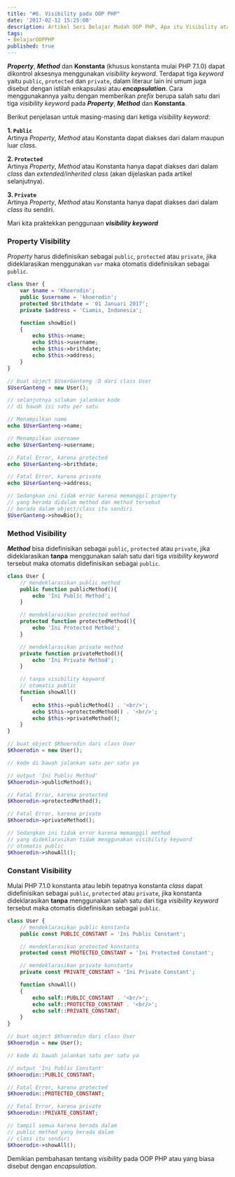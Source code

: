 ```yaml
---
title: "#6. Visibility pada OOP PHP"
date: '2017-02-12 15:25:00'
description: Artikel Seri Belajar Mudah OOP PHP, Apa itu Visibility atau Enkapsulasi (Public, Protected, Private) dalam OOP PHP ? Di sini akan saya jelaskan...
tags:
- BelajarOOPPHP
published: true
---
```


**_Property_**, **_Method_** dan **Konstanta** (khusus konstanta mulai PHP 7.1.0) dapat dikontrol aksesnya menggunakan _visibility keyword_. Terdapat tiga _keyword_ yaitu `public`, `protected` dan `private`, dalam literaur lain ini umum juga disebut dengan istilah enkapsulasi atau **_encapsulation_**. Cara menggunakannya yaitu dengan memberikan _prefix_ berupa salah satu dari tiga _visibility keyword_ pada **_Property_**, **_Method_** dan **Konstanta**.

Berikut penjelasan untuk masing-masing dari ketiga _visibility keyword_:

**1. `Public`**  
Artinya _Property_, _Method_ atau Konstanta dapat diakses dari dalam maupun luar _class_.

**2. `Protected`**  
Artinya _Property_, _Method_ atau Konstanta hanya dapat diakses dari dalam _class_ dan _extended/inherited class_ (akan dijelaskan pada artikel selanjutnya).

**3. `Private`**  
Artinya _Property_, _Method_ atau Konstanta hanya dapat diakses dari dalam _class_ itu sendiri.

Mari kita praktekkan penggunaan **_visibility keyword_**

### Property Visibility
_Property_ harus didefinisikan sebagai `public`, `protected` atau `private`, jika dideklarasikan menggunakan `var` maka otomatis didefinisikan sebagai `public`.

```php
class User {
    var $name = 'Khoerodin';
    public $username = 'khoerodin';
    protected $brithdate = '01 Januari 2017';
    private $address = 'Ciamis, Indonesia';

    function showBio()
    {
        echo $this->name;
        echo $this->username;
        echo $this->brithdate;
        echo $this->address;
    }
}

// buat object $UserGanteng :D dari class User
$UserGanteng = new User();

// selanjutnya silakan jalankan kode
// di bawah isi satu per satu

// Menampilkan name
echo $UserGanteng->name;

// Menampilkan username
echo $UserGanteng->username;

// Fatal Error, karena protected
echo $UserGanteng->brithdate;

// Fatal Error, karena private
echo $UserGanteng->address;

// Sedangkan ini tidak error karena memanggil property
// yang berada didalam method dan method tersebut
// berada dalam object/class itu sendiri
$UserGanteng->showBio();
```

### Method Visibility
**_Method_** bisa didefinisikan sebagai `public`, `protected` atau `private`, jika dideklarasikan **tanpa** menggunakan salah satu dari tiga _visibility keyword_ tersebut maka otomatis didefinisikan sebagai `public`.

```php
class User {
    // mendeklarasikan public method
    public function publicMethod(){
    	echo 'Ini Public Method';
    }

    // mendeklarasikan protected method
    protected function protectedMethod(){
    	echo 'Ini Protected Method';
    }

    // mendeklarasikan private method
    private function privateMethod(){
    	echo 'Ini Private Method';
    }

    // tanpa visibility keyword
    // otomatis public
    function showAll()
    {
        echo $this->publicMethod() . '<br/>';
        echo $this->protectedMethod() . '<br/>';
        echo $this->privateMethod();
    }
}

// buat object $Khoerodin dari class User
$Khoerodin = new User();

// kode di bawah jalankan satu per satu ya

// output 'Ini Public Method'
$Khoerodin->publicMethod();

// Fatal Error, karena protected
$Khoerodin->protectedMethod();

// Fatal Error, karena private
$Khoerodin->privateMethod();

// Sedangkan ini tidak error karena memanggil method
// yang dideklarasikan tidak menggunakan visibility keyword
// otomatis public
$Khoerodin->showAll();
```

### Constant Visibility
Mulai PHP 7.1.0 konstanta atau lebih tepatnya konstanta _class_ dapat didefinisikan sebagai `public`, `protected` atau `private`, jika konstanta dideklarasikan **tanpa** menggunakan salah satu dari tiga _visibility keyword_ tersebut maka otomatis didefinisikan sebagai `public`.

```php
class User {
    // mendeklarasikan public konstanta
    public const PUBLIC_CONSTANT = 'Ini Public Constant';

    // mendeklarasikan protected konstanta
    protected const PROTECTED_CONSTANT = 'Ini Protected Constant';

    // mendeklarasikan private konstanta
    private const PRIVATE_CONSTANT = 'Ini Private Constant';

    function showAll()
    {
        echo self::PUBLIC_CONSTANT . '<br/>';
        echo self::PROTECTED_CONSTANT . '<br/>';
        echo self::PRIVATE_CONSTANT;
    }
}

// buat object $Khoerodin dari class User
$Khoerodin = new User();

// kode di bawah jalankan satu per satu ya

// output 'Ini Public Constant'
$Khoerodin::PUBLIC_CONSTANT;

// Fatal Error, karena protected
$Khoerodin::PROTECTED_CONSTANT;

// Fatal Error, karena private
$Khoerodin::PRIVATE_CONSTANT;

// tampil semua karena berada dalam
// public method yang berada dalam
// class itu sendiri
$Khoerodin->showAll();
```

Demikian pembahasan tentang _visibility_ pada OOP PHP atau yang biasa disebut dengan _encapsulation_.